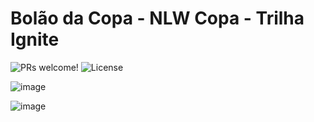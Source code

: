 # Bolão da Copa - NLW Copa - Trilha Ignite

 <img src="https://img.shields.io/static/v1?label=PRs&message=welcome&color=49AA26&labelColor=000000" alt="PRs welcome!" />

  <img alt="License" src="https://img.shields.io/static/v1?label=license&message=MIT&color=49AA26&labelColor=000000">
  
  ![image](https://user-images.githubusercontent.com/108701750/205401757-87b8e2fd-b200-4021-a447-3121772689c4.png)
  
  ![image](https://user-images.githubusercontent.com/108701750/205401792-64e9c6e8-00ec-49a5-be7b-181f8cacb975.png)


